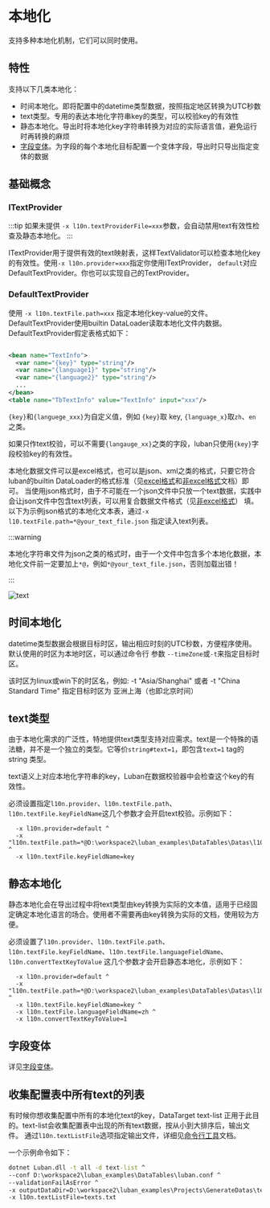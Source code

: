 # 本地化

支持多种本地化机制，它们可以同时使用。

## 特性

支持以下几类本地化：

- 时间本地化。即将配置中的datetime类型数据，按照指定地区转换为UTC秒数
- text类型。专用的表达本地化字符串key的类型，可以校验key的有效性
- 静态本地化。导出时将本地化key字符串转换为对应的实际语言值，避免运行时再转换的麻烦
- [字段变体](./variants)。为字段的每个本地化目标配置一个变体字段，导出时只导出指定变体的数据

## 基础概念

### ITextProvider

:::tip
如果未提供 `-x l10n.textProviderFile=xxx`参数，会自动禁用text有效性检查及静态本地化。
:::

ITextProvider用于提供有效的text映射表，这样TextValidator可以检查本地化key的有效性。使用`-x l10n.provider=xxx`指定你使用ITextProvider，
`default`对应DefaultTextProvider。你也可以实现自己的TextProvider。


### DefaultTextProvider

使用 `-x l10n.textFile.path=xxx` 指定本地化key-value的文件。DefaultTextProvider使用builtin DataLoader读取本地化文件内数据。
DefaultTextProvider假定表格式如下：

```xml

<bean name="TextInfo">
  <var name="{key}" type="string"/>
  <var name="{language1}" type="string"/>
  <var name="{language2}" type="string"/>
  ...
</bean>
<table name="TbTextInfo" value="TextInfo" input="xxx"/>
```


`{key}`和`{languege_xxx}`为自定义值，例如 `{key}`取 key, `{language_x}`取`zh`、`en`之类。

如果只作text校验，可以不需要`{langauge_xx}`之类的字段，luban只使用`{key}`字段校验key的有效性。


本地化数据文件可以是excel格式，也可以是json、xml之类的格式，只要它符合luban的builtin DataLoader的格式标准（见[excel格式](excel)和[非excel格式](otherdatasource)文档）即可。
当使用json格式时，由于不可能在一个json文件中只放一个text数据，实践中会让json文件中包含text列表，可以用复合数据文件格式（见[非excel格式](otherdatasource)）
填。以下为示例json格式的本地化文本表，通过`-x l10.textFile.path=*@your_text_file.json` 指定读入text列表。

:::warning

本地化字符串文件为json之类的格式时，由于一个文件中包含多个本地化数据，本地化文件前一定要加上`*@`，例如`*@your_text_file.json`，否则加载出错！

:::

![text](/img/cases/l10n_text.jpg)

## 时间本地化

datetime类型数据会根据目标时区，输出相应时刻的UTC秒数，方便程序使用。默认使用的时区为本地时区，可以通过命令行
参数 `--timeZone`或`-t`来指定目标时区。

该时区为linux或win下的时区名，例如: -t "Asia/Shanghai" 或者 -t "China Standard Time"  指定目标时区为 亚洲上海（也即北京时间）

## text类型

由于本地化需求的广泛性，特地提供text类型支持对应需求。text是一个特殊的语法糖，并不是一个独立的类型。它等价`string#text=1`，即包含`text=1` tag的string
类型。

text语义上对应本地化字符串的key，Luban在数据校验器中会检查这个key的有效性。

必须设置指定`l10n.provider`、`l10n.textFile.path`、`l10n.textFile.keyFieldName`这几个参数才会开启text校验。示例如下：

```
  -x l10n.provider=default ^
  -x "l10n.textFile.path=*@D:\workspace2\luban_examples\DataTables\Datas\l10n\texts.json" ^
  -x l10n.textFile.keyFieldName=key 
```

## 静态本地化

静态本地化会在导出过程中将text类型由key转换为实际的文本值，适用于已经固定确定本地化语言的场合。使用者不需要再由key转换为实际的文档，使用较为方便。

必须设置了`l10n.provider`、`l10n.textFile.path`、`l10n.textFile.keyFieldName`、`l10n.textFile.languageFieldName`、`l10n.convertTextKeyToValue`
这几个参数才会开启静态本地化，示例如下：

```
  -x l10n.provider=default ^
  -x "l10n.textFile.path=*@D:\workspace2\luban_examples\DataTables\Datas\l10n\texts.json" ^
  -x l10n.textFile.keyFieldName=key ^
  -x l10n.textFile.languageFieldName=zh ^
  -x l10n.convertTextKeyToValue=1
```

## 字段变体

详见[字段变体](./variants)。

## 收集配置表中所有text的列表

有时候你想收集配置中所有的本地化text的key，DataTarget text-list 正用于此目的。text-list会收集配置表中出现的所有text数据，按从小到大排序后，输出文件。
通过`l10n.textListFile`选项指定输出文件，详细见[命令行工具](./commandtools)文档。

一个示例命令如下：

```bat
dotnet Luban.dll -t all -d text-list ^
--conf D:\workspace2\luban_examples\DataTables\luban.conf ^
--validationFailAsError ^
-x outputDataDir=D:\workspace2\luban_examples\Projects\GenerateDatas\text ^
-x l10n.textListFile=texts.txt
```
